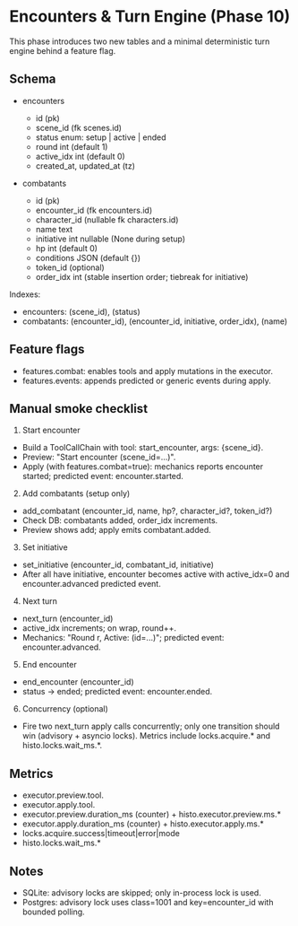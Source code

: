 # Encounters & Turn Engine (Phase 10)

This phase introduces two new tables and a minimal deterministic turn engine behind a feature flag.

## Schema

- encounters
  - id (pk)
  - scene_id (fk scenes.id)
  - status enum: setup | active | ended
  - round int (default 1)
  - active_idx int (default 0)
  - created_at, updated_at (tz)

- combatants
  - id (pk)
  - encounter_id (fk encounters.id)
  - character_id (nullable fk characters.id)
  - name text
  - initiative int nullable (None during setup)
  - hp int (default 0)
  - conditions JSON (default {})
  - token_id (optional)
  - order_idx int (stable insertion order; tiebreak for initiative)

Indexes:
- encounters: (scene_id), (status)
- combatants: (encounter_id), (encounter_id, initiative, order_idx), (name)

## Feature flags

- features.combat: enables tools and apply mutations in the executor.
- features.events: appends predicted or generic events during apply.

## Manual smoke checklist

1) Start encounter
- Build a ToolCallChain with tool: start_encounter, args: {scene_id}.
- Preview: "Start encounter (scene_id=...)".
- Apply (with features.combat=true): mechanics reports encounter started; predicted event: encounter.started.

2) Add combatants (setup only)
- add_combatant (encounter_id, name, hp?, character_id?, token_id?)
- Check DB: combatants added, order_idx increments.
- Preview shows add; apply emits combatant.added.

3) Set initiative
- set_initiative (encounter_id, combatant_id, initiative)
- After all have initiative, encounter becomes active with active_idx=0 and encounter.advanced predicted event.

4) Next turn
- next_turn (encounter_id)
- active_idx increments; on wrap, round++.
- Mechanics: "Round r, Active: <name> (id=...)"; predicted event: encounter.advanced.

5) End encounter
- end_encounter (encounter_id)
- status -> ended; predicted event: encounter.ended.

6) Concurrency (optional)
- Fire two next_turn apply calls concurrently; only one transition should win (advisory + asyncio locks). Metrics include locks.acquire.* and histo.locks.wait_ms.*.

## Metrics

- executor.preview.tool.<name>
- executor.apply.tool.<name>
- executor.preview.duration_ms (counter) + histo.executor.preview.ms.*
- executor.apply.duration_ms (counter) + histo.executor.apply.ms.*
- locks.acquire.success|timeout|error|mode
- histo.locks.wait_ms.*

## Notes

- SQLite: advisory locks are skipped; only in-process lock is used.
- Postgres: advisory lock uses class=1001 and key=encounter_id with bounded polling.
